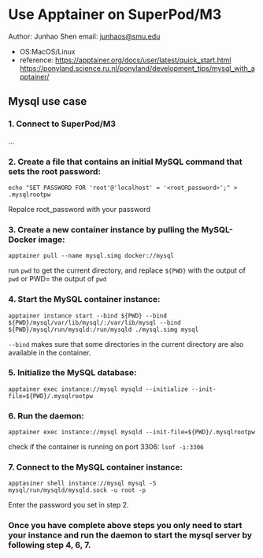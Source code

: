 # Use Apptainer on SuperPod/M3
Author: Junhao Shen
email: junhaos@smu.edu

- OS:MacOS/Linux  
- reference: https://apptainer.org/docs/user/latest/quick_start.html  
https://ponyland.science.ru.nl/ponyland/development_tips/mysql_with_apptainer/


## Mysql use case
### 1. Connect to SuperPod/M3
...

### 2. Create a file that contains an initial MySQL command that sets the root password:
`echo "SET PASSWORD FOR 'root'@'localhost' = '<root_password>';" > .mysqlrootpw`

Repalce root_password with your password

### 3. Create a new container instance by pulling the MySQL-Docker image:
`apptainer pull --name mysql.simg docker://mysql`

run `pwd` to get the current directory, and replace `${PWD}` with the output of `pwd` or PWD= the output of `pwd`

### 4. Start the MySQL container instance:
`apptainer instance start --bind ${PWD} --bind ${PWD}/mysql/var/lib/mysql/:/var/lib/mysql --bind ${PWD}/mysql/run/mysqld:/run/mysqld ./mysql.simg mysql`

`--bind` makes sure that some directories in the current directory are also available in the container.

### 5. Initialize the MySQL database:
`apptainer exec instance://mysql mysqld --initialize --init-file=${PWD}/.mysqlrootpw`

### 6. Run the daemon:
`apptainer exec instance://mysql mysqld --init-file=${PWD}/.mysqlrootpw`

check if the container is running on port 3306: `lsof -i:3306`
### 7. Connect to the MySQL container instance:
`apptasiner shell instance://mysql mysql -S mysql/run/mysqld/mysqld.sock -u root -p`

Enter the password you set in step 2.


### Once you have complete above steps you only need to start your instance and run the daemon to start the mysql server by following step 4, 6, 7.